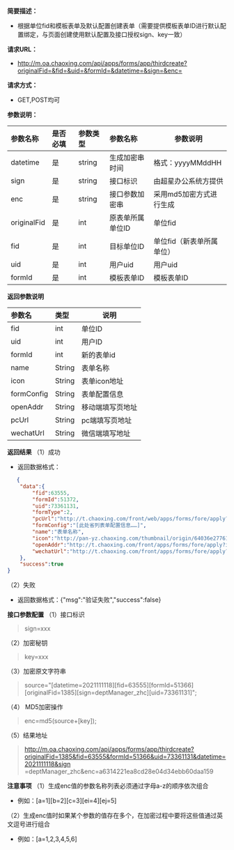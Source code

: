 **简要描述：**

- 根据单位fid和模板表单及默认配置创建表单（需要提供模板表单ID进行默认配置绑定，与页面创建使用默认配置及接口授权sign、key一致）

**请求URL：**
- http://m.oa.chaoxing.com/api/apps/forms/app/thirdcreate?originalFid=&fid=&uid=&formId=&datetime=&sign=&enc=

**请求方式：**
- GET,POST均可

**参数说明：**

|参数名称|是否必填|参数类型|参数名称|参数说明|
|:----    |:----|:----- |:-----   |-----   |
|datetime |是  |string |生成加密串时间   | 格式：yyyyMMddHH|
|sign     |是  |string | 接口标识    | 由超星办公系统方提供|
|enc      |是  |string | 接口参数加密串    |采用md5加密方式进行生成|
|originalFid   |是  |int | 原表单所属单位ID    |单位fid|
|fid      |是  |int | 目标单位ID    |单位fid（新表单所属单位）|
|uid      |是  |int | 用户uid    |用户uid|
|formId   |是  |int | 模板表单ID    |模板表单ID|

**返回参数说明**

|参数名|类型|说明|
|:-----  |:-----|-----|
|fid |int   |单位ID  |
|uid |int   |用户ID  |
|formId |int   |新的表单id  |
|name |String   |表单名称  |
|icon |String   |表单icon地址  |
|formConfig |String   |表单配置信息  |
|openAddr |String   |移动端填写页地址  |
|pcUrl |String   |pc端填写页地址  |
|wechatUrl |String   | 微信端填写地址  |


**返回结果**
（1）成功

* 返回数据格式：
```json
   {
    "data":{
        "fid":63555,
        "formId":51372,
        "uid":73361131,
        "formType":2,
        "pcUrl":"http://t.chaoxing.com/front/web/apps/forms/fore/apply?id=51372&formAppId=&enc=57c825b2c1026166f4311612559cbffd",
        "formConfig":"[此处省列表单配置信息……]",
        "name":"表单名称",
        "icon":"http://pan-yz.chaoxing.com/thumbnail/origin/64036e27761c7a460ffe30b7aa2dab84",
        "openAddr":"http://t.chaoxing.com/front/apps/forms/fore/apply?id=51372&formAppId=&enc=57c825b2c1026166f4311612559cbffd",
        "wechatUrl":"http://t.chaoxing.com/front/apps/forms/fore/apply?id=51372&formAppId=&enc=57c825b2c1026166f4311612559cbffd"
    },
    "success":true
}
```
（2）失败

* 返回数据格式：{"msg":"验证失败","success":false}

**接口参数配置**
（1）接口标识
> sign=xxx

（2）加密秘钥
> key=xxx

（3）加密原文字符串
> source="[datetime=2021111118][fid=63555][formId=51366][originalFid=1385][sign=deptManager_zhc][uid=73361131]";

（4） MD5加密操作
> enc=md5(source+[key]);

（5）结果地址
> http://m.oa.chaoxing.com/api/apps/forms/app/thirdcreate?originalFid=1385&fid=63555&formId=51366&uid=73361131&datetime=2021111118&sign
=deptManager_zhc&enc=a6314221ea8cd28e04d34ebb60daa159

**注意事项**
（1）生成enc值的参数名称列表必须通过字母a-z的顺序依次组合

* 例如：[a=1][b=2][c=3][ei=4][ej=5]

（2）生成enc值时如果某个参数的值存在多个，在加密过程中要将这些值通过英文逗号进行组合

* 例如：[a=1,2,3,4,5,6]
